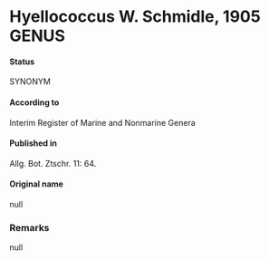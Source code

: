 Hyellococcus W. Schmidle, 1905 GENUS
=======

#### Status
SYNONYM

#### According to
Interim Register of Marine and Nonmarine Genera

#### Published in
Allg. Bot. Ztschr. 11: 64.

#### Original name
null

### Remarks
null